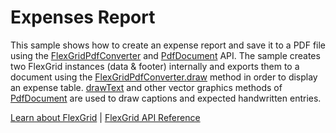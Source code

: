 Expenses Report
===============

This sample shows how to create an expense report and save it to a PDF file using the [FlexGridPdfConverter](https://www.grapecity.com/wijmo/api/classes/wijmo_grid_pdf.flexgridpdfconverter.html) and [PdfDocument](https://www.grapecity.com/wijmo/api/classes/wijmo_pdf.pdfdocument.html) API. The sample creates two FlexGrid instances (data & footer) internally and exports them to a document using the [FlexGridPdfConverter.draw](https://www.grapecity.com/wijmo/api/classes/wijmo_grid_pdf.flexgridpdfconverter.html#draw) method in order to display an expense table. [drawText](https://www.grapecity.com/wijmo/api/classes/wijmo_pdf.pdfdocument.html#drawtext) and other vector graphics methods of [PdfDocument](https://www.grapecity.com/wijmo/api/classes/wijmo_pdf.pdfdocument.html) are used to draw captions and expected handwritten entries.

[Learn about FlexGrid](https://www.grapecity.com/wijmo/flexgrid-javascript-data-grid) | [FlexGrid API Reference](https://www.grapecity.com/wijmo/api/classes/wijmo_grid.flexgrid.html)